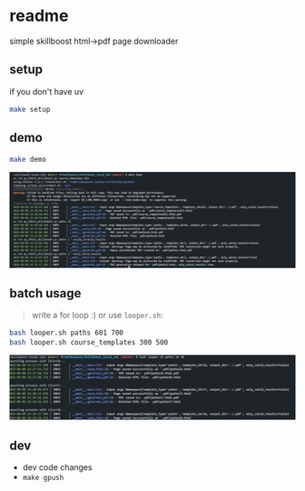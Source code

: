 # readme

simple skillboost html->pdf page downloader

## setup

if you don't have uv

```sh
make setup
```

## demo

```sh
make demo
```

![alt text](3f9c1b8e-7a2d-4e5f-bc3a-9f1e8d2a6c4f.png)

## batch usage

> write a for loop :)
or use `looper.sh`:

```sh
bash looper.sh paths 601 700
bash looper.sh course_templates 300 500
```

![alt text](a7d4e2c1-9b3f-4c8a-8e2f-1d3b7f9a2e6c.png)

## dev
-  dev code changes
- `make gpush`
